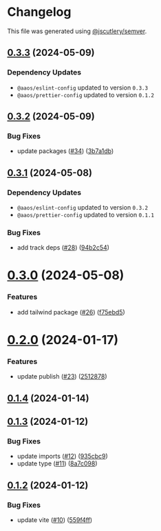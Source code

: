 # Changelog

This file was generated using [@jscutlery/semver](https://github.com/jscutlery/semver).

## [0.3.3](https://github.com/achieveagility/utils/compare/@aaos/deepmerge-0.3.2...@aaos/deepmerge-0.3.3) (2024-05-09)

### Dependency Updates

* `@aaos/eslint-config` updated to version `0.3.3`
* `@aaos/prettier-config` updated to version `0.1.2`


## [0.3.2](https://github.com/achieveagility/utils/compare/@aaos/deepmerge-0.3.1...@aaos/deepmerge-0.3.2) (2024-05-09)


### Bug Fixes

* update packages ([#34](https://github.com/achieveagility/utils/issues/34)) ([3b7a1db](https://github.com/achieveagility/utils/commit/3b7a1db3dd14468fe4af396f873d54db904a2434))



## [0.3.1](https://github.com/achieveagility/utils/compare/@aaos/deepmerge-0.3.0...@aaos/deepmerge-0.3.1) (2024-05-08)

### Dependency Updates

* `@aaos/eslint-config` updated to version `0.3.2`
* `@aaos/prettier-config` updated to version `0.1.1`

### Bug Fixes

* add track deps ([#28](https://github.com/achieveagility/utils/issues/28)) ([94b2c54](https://github.com/achieveagility/utils/commit/94b2c54575db73ee81f6161da303f3be1d2ea212))



# [0.3.0](https://github.com/achieveagility/utils/compare/@aaos/deepmerge-0.2.0...@aaos/deepmerge-0.3.0) (2024-05-08)


### Features

* add tailwind package ([#26](https://github.com/achieveagility/utils/issues/26)) ([f75ebd5](https://github.com/achieveagility/utils/commit/f75ebd536228984370a9de2a274c165122f1b2b7))



# [0.2.0](https://github.com/achieveagility/utils/compare/@aaos/deepmerge-0.1.4...@aaos/deepmerge-0.2.0) (2024-01-17)


### Features

* update publish ([#23](https://github.com/achieveagility/utils/issues/23)) ([2512878](https://github.com/achieveagility/utils/commit/2512878a6eae76221e1c00cce9efd3a2e86922e7))



## [0.1.4](https://github.com/achieveagility/utils/compare/@aaos/deepmerge-0.1.3...@aaos/deepmerge-0.1.4) (2024-01-14)



## [0.1.3](https://github.com/achieveagility/utils/compare/@aaos/deepmerge-0.1.2...@aaos/deepmerge-0.1.3) (2024-01-12)


### Bug Fixes

* update imports ([#12](https://github.com/achieveagility/utils/issues/12)) ([935cbc9](https://github.com/achieveagility/utils/commit/935cbc9e215ec2c79cc275328f647b3c0c8cec1d))
* update type ([#11](https://github.com/achieveagility/utils/issues/11)) ([8a7c098](https://github.com/achieveagility/utils/commit/8a7c0987bae0f65890589a1db7e01008162a2978))



## [0.1.2](https://github.com/achieveagility/utils/compare/@aaos/deepmerge-0.1.1...@aaos/deepmerge-0.1.2) (2024-01-12)


### Bug Fixes

* update vite ([#10](https://github.com/achieveagility/utils/issues/10)) ([559f4ff](https://github.com/achieveagility/utils/commit/559f4ffef39d83906787faf4e957d64d0d4c25f1))
